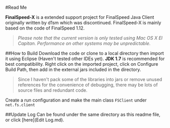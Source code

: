 #Read Me

**FinalSpeed-X** is a extended support project for FinalSpeed Java Client originally written by d1sm which was discontinued. FinalSpeed-X is mainly based on the code of FinalSpeed 1.12.

> *Please note that the current version is only tested using Mac OS X El Capitan. Performance on other systems may be unpredictable.*

##How to Build
Download the code or clone to a local directory then  import it using Eclipse (Haven't tested other IDEs yet). **JDK 1.7** is recommended for best compatibility. Right click on the imported project, click on Configure Build Path, then add in the external jars included in the directory.
> Since I haven't pack some of the libraries into jars or remove unused references for the convenience of debugging, there may be lots of source files and redundant code.

Create a run configuration and make the main class `FSClient` under `net.fs.client`

##Update Log
Can be found under the same directory as this readme file, or click [here](Edit Log.md).